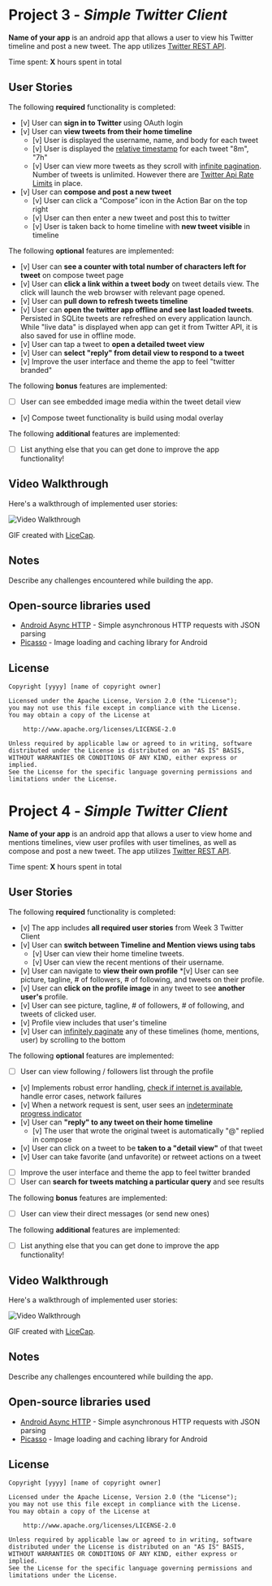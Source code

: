 # Project 3 - *Simple Twitter Client*

**Name of your app** is an android app that allows a user to view his Twitter timeline and post a new tweet. The app utilizes [Twitter REST API](https://dev.twitter.com/rest/public).

Time spent: **X** hours spent in total

## User Stories

The following **required** functionality is completed:

* [v]	User can **sign in to Twitter** using OAuth login
* [v]	User can **view tweets from their home timeline**
  * [v] User is displayed the username, name, and body for each tweet
  * [v] User is displayed the [relative timestamp](https://gist.github.com/nesquena/f786232f5ef72f6e10a7) for each tweet "8m", "7h"
  * [v] User can view more tweets as they scroll with [infinite pagination](http://guides.codepath.com/android/Endless-Scrolling-with-AdapterViews). Number of tweets is unlimited.
    However there are [Twitter Api Rate Limits](https://dev.twitter.com/rest/public/rate-limiting) in place.
* [v] User can **compose and post a new tweet**
  * [v] User can click a “Compose” icon in the Action Bar on the top right
  * [v] User can then enter a new tweet and post this to twitter
  * [v] User is taken back to home timeline with **new tweet visible** in timeline

The following **optional** features are implemented:

* [v] User can **see a counter with total number of characters left for tweet** on compose tweet page
* [v] User can **click a link within a tweet body** on tweet details view. The click will launch the web browser with relevant page opened.
* [v] User can **pull down to refresh tweets timeline**
* [v] User can **open the twitter app offline and see last loaded tweets**. Persisted in SQLite tweets are refreshed on every application launch. While "live data" is displayed when app can get it from Twitter API, it is also saved for use in offline mode.
* [v] User can tap a tweet to **open a detailed tweet view**
* [v] User can **select "reply" from detail view to respond to a tweet**
* [v] Improve the user interface and theme the app to feel "twitter branded"

The following **bonus** features are implemented:

* [ ] User can see embedded image media within the tweet detail view
* [v] Compose tweet functionality is build using modal overlay

The following **additional** features are implemented:

* [ ] List anything else that you can get done to improve the app functionality!

## Video Walkthrough 

Here's a walkthrough of implemented user stories:

<img src='http://i.imgur.com/link/to/your/gif/file.gif' title='Video Walkthrough' width='' alt='Video Walkthrough' />

GIF created with [LiceCap](http://www.cockos.com/licecap/).

## Notes

Describe any challenges encountered while building the app.

## Open-source libraries used

- [Android Async HTTP](https://github.com/loopj/android-async-http) - Simple asynchronous HTTP requests with JSON parsing
- [Picasso](http://square.github.io/picasso/) - Image loading and caching library for Android

## License

    Copyright [yyyy] [name of copyright owner]

    Licensed under the Apache License, Version 2.0 (the "License");
    you may not use this file except in compliance with the License.
    You may obtain a copy of the License at

        http://www.apache.org/licenses/LICENSE-2.0

    Unless required by applicable law or agreed to in writing, software
    distributed under the License is distributed on an "AS IS" BASIS,
    WITHOUT WARRANTIES OR CONDITIONS OF ANY KIND, either express or implied.
    See the License for the specific language governing permissions and
    limitations under the License.

# Project 4 - *Simple Twitter Client*

**Name of your app** is an android app that allows a user to view home and mentions timelines, view user profiles with user timelines, as well as compose and post a new tweet. The app utilizes [Twitter REST API](https://dev.twitter.com/rest/public).

Time spent: **X** hours spent in total

## User Stories

The following **required** functionality is completed:

* [v] The app includes **all required user stories** from Week 3 Twitter Client
* [v] User can **switch between Timeline and Mention views using tabs**
  * [v] User can view their home timeline tweets.
  * [v] User can view the recent mentions of their username.
* [v] User can navigate to **view their own profile**
  *[v] User can see picture, tagline, # of followers, # of following, and tweets on their profile.
* [v] User can **click on the profile image** in any tweet to see **another user's** profile.
 * [v] User can see picture, tagline, # of followers, # of following, and tweets of clicked user.
 * [v] Profile view includes that user's timeline
* [v] User can [infinitely paginate](http://guides.codepath.com/android/Endless-Scrolling-with-AdapterViews-and-RecyclerView) any of these timelines (home, mentions, user) by scrolling to the bottom

The following **optional** features are implemented:

* [ ] User can view following / followers list through the profile
* [v] Implements robust error handling, [check if internet is available](http://guides.codepath.com/android/Sending-and-Managing-Network-Requests#checking-for-network-connectivity), handle error cases, network failures
* [v] When a network request is sent, user sees an [indeterminate progress indicator](http://guides.codepath.com/android/Handling-ProgressBars#progress-within-actionbar)
* [v] User can **"reply" to any tweet on their home timeline**
  * [v] The user that wrote the original tweet is automatically "@" replied in compose
* [v] User can click on a tweet to be **taken to a "detail view"** of that tweet
 * [v] User can take favorite (and unfavorite) or retweet actions on a tweet
* [ ] Improve the user interface and theme the app to feel twitter branded
* [ ] User can **search for tweets matching a particular query** and see results

The following **bonus** features are implemented:

* [ ] User can view their direct messages (or send new ones)

The following **additional** features are implemented:

* [ ] List anything else that you can get done to improve the app functionality!

## Video Walkthrough 

Here's a walkthrough of implemented user stories:

<img src='http://i.imgur.com/link/to/your/gif/file.gif' title='Video Walkthrough' width='' alt='Video Walkthrough' />

GIF created with [LiceCap](http://www.cockos.com/licecap/).

## Notes

Describe any challenges encountered while building the app.

## Open-source libraries used

- [Android Async HTTP](https://github.com/loopj/android-async-http) - Simple asynchronous HTTP requests with JSON parsing
- [Picasso](http://square.github.io/picasso/) - Image loading and caching library for Android

## License

    Copyright [yyyy] [name of copyright owner]

    Licensed under the Apache License, Version 2.0 (the "License");
    you may not use this file except in compliance with the License.
    You may obtain a copy of the License at

        http://www.apache.org/licenses/LICENSE-2.0

    Unless required by applicable law or agreed to in writing, software
    distributed under the License is distributed on an "AS IS" BASIS,
    WITHOUT WARRANTIES OR CONDITIONS OF ANY KIND, either express or implied.
    See the License for the specific language governing permissions and
    limitations under the License.
